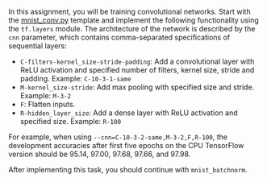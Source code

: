In this assignment, you will be training convolutional networks. Start with
the [mnist_conv.py](https://github.com/ufal/npfl114/tree/master/labs/04/mnist_conv.py)
template and implement the following functionality using the `tf.layers` module.
The architecture of the
network is described by the `cnn` parameter, which contains comma-separated
specifications of sequential layers:
- `C-filters-kernel_size-stride-padding`: Add a convolutional layer with ReLU
  activation and specified number of filters, kernel size, stride and padding.
  Example: `C-10-3-1-same`
- `M-kernel_size-stride`: Add max pooling with specified size and stride.
  Example: `M-3-2`
- `F`: Flatten inputs.
- `R-hidden_layer_size`: Add a dense layer with ReLU activation and specified
  size. Example: `R-100`

For example, when using `--cnn=C-10-3-2-same,M-3-2,F,R-100`, the development
accuracies after first five epochs on the CPU TensorFlow version should be
95.14, 97.00, 97.68, 97.66, and 97.98.

After implementing this task, you should continue with `mnist_batchnorm`.
